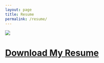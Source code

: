 ```yaml
---
layout: page
title: Resume
permalink: /resume/
---
```

![](Osvaldo20%Ruiz20%Resune20%Image.jpg)
# [Download My Resume](Osvaldo20%Ruiz20%Resune.pdf)
